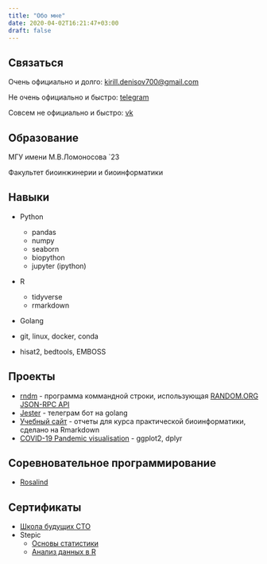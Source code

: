 ```yaml
---
title: "Обо мне"
date: 2020-04-02T16:21:47+03:00
draft: false
---
```


## Связаться

Очень официально и долго: [kirill.denisov700@gmail.com](mailto:kirill.denisov700@gmail.com)

Не очень официально и быстро: [telegram](https://t.me/maimedprince)

Совсем не официально и быстро: [vk](https://vk.com/maimedprince)

## Образование
МГУ имени М.В.Ломоносова `23

Факультет биоинжинерии и биоинформатики

## Навыки
- Python
    - pandas
    - numpy
    - seaborn
    - biopython
    - jupyter (ipython)

- R
    - tidyverse
    - rmarkdown

- Golang

- git, linux, docker, conda

- hisat2, bedtools, EMBOSS

## Проекты
- [rndm](https://github.com/kirilldenisov/rndm) - программа коммандной строки, использующая [RANDOM.ORG JSON-RPC API](https://api.random.org/json-rpc/2)
- [Jester](https://github.com/kirilldenisov/JestAndMemeBot) - телеграм бот на golang
- [Учебный сайт](https://kodomo.fbb.msu.ru/~kirilldenisov/index.html) - отчеты для курса практической биоинформатики, сделано на Rmarkdown
- [COVID-19 Pandemic visualisation](https://kirilldenisov.github.io/covid-19-pandemic-visualisation/) - ggplot2, dplyr

## Соревновательное программирование
- [Rosalind](http://rosalind.info/users/kirilldenisov/)

## Сертификаты
- [Школа будущих CTO](/ycloud_school.pdf)
- Stepic
    - [Основы статистики](https://stepik.org/cert/219747)
    - [Анализ данных в R](https://stepik.org/cert/314249)